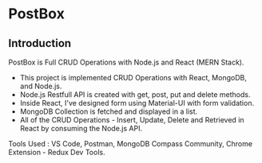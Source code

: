 # PostBox

## Introduction

PostBox is Full CRUD Operations with Node.js and React (MERN Stack).

- This project is implemented CRUD Operations with React, MongoDB, and Node.js. 
- Node.js Restfull API is created with get, post, put and delete methods. 
- Inside React, I've designed form using Material-UI with form validation. 
- MongoDB Collection is fetched and displayed in a list. 
- All of the CRUD Operations - Insert, Update, Delete and Retrieved in React by consuming the Node.js API.



Tools Used : VS Code, Postman, MongoDB Compass Community,
Chrome Extension - Redux Dev Tools.

